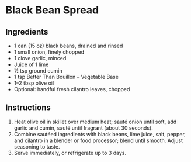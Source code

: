 # Black Bean Spread

## Ingredients
- 1 can (15 oz) black beans, drained and rinsed
- 1 small onion, finely chopped
- 1 clove garlic, minced
- Juice of 1 lime
- ½ tsp ground cumin
- 1 tsp Better Than Bouillon – Vegetable Base  
- 1–2 tbsp olive oil
- Optional: handful fresh cilantro leaves, chopped

## Instructions
1. Heat olive oil in skillet over medium heat; sauté onion until soft, add garlic and cumin, sauté until fragrant (about 30 seconds).
2. Combine sautéed ingredients with black beans, lime juice, salt, pepper, and cilantro in a blender or food processor; blend until smooth. Adjust seasoning to taste.
3. Serve immediately, or refrigerate up to 3 days.